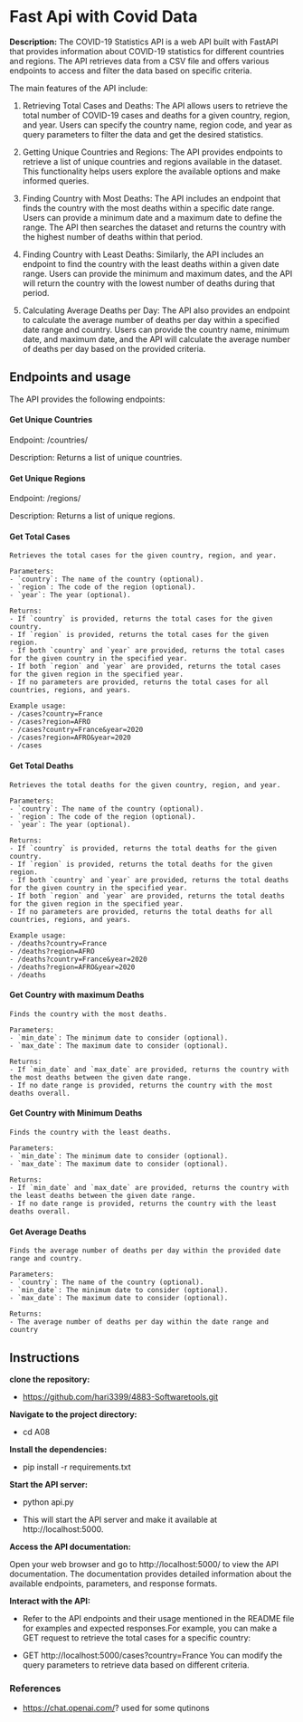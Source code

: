 
# Fast Api with Covid Data

**Description:** The COVID-19 Statistics API is a web API built with FastAPI that provides information about COVID-19 statistics for different countries and regions. The API retrieves data from a CSV file and offers various endpoints to access and filter the data based on specific criteria.

The main features of the API include:

1. Retrieving Total Cases and Deaths: The API allows users to retrieve the total number of COVID-19 cases and deaths for a given country, region, and year. Users can specify the country name, region code, and year as query parameters to filter the data and get the desired statistics.

2. Getting Unique Countries and Regions: The API provides endpoints to retrieve a list of unique countries and regions available in the dataset. This functionality helps users explore the available options and make informed queries.

3. Finding Country with Most Deaths: The API includes an endpoint that finds the country with the most deaths within a specific date range. Users can provide a minimum date and a maximum date to define the range. The API then searches the dataset and returns the country with the highest number of deaths within that period.

4. Finding Country with Least Deaths: Similarly, the API includes an endpoint to find the country with the least deaths within a given date range. Users can provide the minimum and maximum dates, and the API will return the country with the lowest number of deaths during that period.

5. Calculating Average Deaths per Day: The API also provides an endpoint to calculate the average number of deaths per day within a specified date range and country. Users can provide the country name, minimum date, and maximum date, and the API will calculate the average number of deaths per day based on the provided criteria.

## Endpoints and usage
The API provides the following endpoints:

#### Get Unique Countries
Endpoint: /countries/

Description: Returns a list of unique countries.

#### Get Unique Regions
Endpoint: /regions/

Description: Returns a list of unique regions.

#### Get Total Cases

    Retrieves the total cases for the given country, region, and year.

    Parameters:
    - `country`: The name of the country (optional).
    - `region`: The code of the region (optional).
    - `year`: The year (optional).

    Returns:
    - If `country` is provided, returns the total cases for the given country.
    - If `region` is provided, returns the total cases for the given region.
    - If both `country` and `year` are provided, returns the total cases for the given country in the specified year.
    - If both `region` and `year` are provided, returns the total cases for the given region in the specified year.
    - If no parameters are provided, returns the total cases for all countries, regions, and years.

    Example usage:
    - /cases?country=France
    - /cases?region=AFRO
    - /cases?country=France&year=2020
    - /cases?region=AFRO&year=2020
    - /cases
    
#### Get Total Deaths


    Retrieves the total deaths for the given country, region, and year.

    Parameters:
    - `country`: The name of the country (optional).
    - `region`: The code of the region (optional).
    - `year`: The year (optional).

    Returns:
    - If `country` is provided, returns the total deaths for the given country.
    - If `region` is provided, returns the total deaths for the given region.
    - If both `country` and `year` are provided, returns the total deaths for the given country in the specified year.
    - If both `region` and `year` are provided, returns the total deaths for the given region in the specified year.
    - If no parameters are provided, returns the total deaths for all countries, regions, and years.

    Example usage:
    - /deaths?country=France
    - /deaths?region=AFRO
    - /deaths?country=France&year=2020
    - /deaths?region=AFRO&year=2020
    - /deaths
    

#### Get Country with maximum Deaths


    Finds the country with the most deaths.

    Parameters:
    - `min_date`: The minimum date to consider (optional).
    - `max_date`: The maximum date to consider (optional).

    Returns:
    - If `min_date` and `max_date` are provided, returns the country with the most deaths between the given date range.
    - If no date range is provided, returns the country with the most deaths overall.
    
#### Get Country with Minimum Deaths


    Finds the country with the least deaths.

    Parameters:
    - `min_date`: The minimum date to consider (optional).
    - `max_date`: The maximum date to consider (optional).

    Returns:
    - If `min_date` and `max_date` are provided, returns the country with the least deaths between the given date range.
    - If no date range is provided, returns the country with the least deaths overall.
    

#### Get Average Deaths

 
    Finds the average number of deaths per day within the provided date range and country.

    Parameters:
    - `country`: The name of the country (optional).
    - `min_date`: The minimum date to consider (optional).
    - `max_date`: The maximum date to consider (optional).

    Returns:
    - The average number of deaths per day within the date range and country
    
## Instructions

**clone the repository:**

- https://github.com/hari3399/4883-Softwaretools.git

**Navigate to the project directory:**

- cd A08

**Install the dependencies:**

- pip install -r requirements.txt

**Start the API server:**

- python api.py

- This will start the API server and make it available at http://localhost:5000.

**Access the API documentation:**

Open your web browser and go to http://localhost:5000/ to view the API documentation. The documentation provides detailed information about the available endpoints, parameters, and response formats.

**Interact with the API:**

- Refer to the API endpoints and their usage mentioned in the README file for examples and expected responses.For example, you can make a GET request to retrieve the total cases for a specific country:

- GET http://localhost:5000/cases?country=France You can modify the query parameters to retrieve data based on different criteria.

### References

- https://chat.openai.com/? used for some qutinons 



